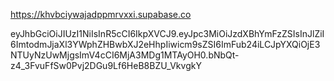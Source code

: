 https://khvbciywajadppmrvxxi.supabase.co

eyJhbGciOiJIUzI1NiIsInR5cCI6IkpXVCJ9.eyJpc3MiOiJzdXBhYmFzZSIsInJlZiI6ImtodmJjaXl3YWphZHBwbXJ2eHhpIiwicm9sZSI6ImFub24iLCJpYXQiOjE3NTUyNzUwMjgsImV4cCI6MjA3MDg1MTAyOH0.bNbQt-z4_3FvuFfSw0Pvj2DGu9Lf6HeB8BZU_VkvgkY